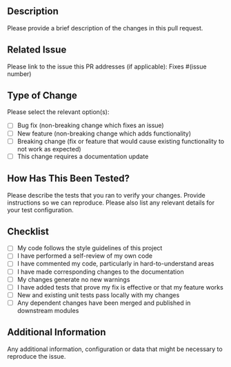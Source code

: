## Description
Please provide a brief description of the changes in this pull request.

## Related Issue
Please link to the issue this PR addresses (if applicable):
Fixes #(issue number)

## Type of Change
Please select the relevant option(s):
- [ ] Bug fix (non-breaking change which fixes an issue)
- [ ] New feature (non-breaking change which adds functionality)
- [ ] Breaking change (fix or feature that would cause existing functionality to not work as expected)
- [ ] This change requires a documentation update

## How Has This Been Tested?
Please describe the tests that you ran to verify your changes. Provide instructions so we can reproduce. Please also list any relevant details for your test configuration.

## Checklist
- [ ] My code follows the style guidelines of this project
- [ ] I have performed a self-review of my own code
- [ ] I have commented my code, particularly in hard-to-understand areas
- [ ] I have made corresponding changes to the documentation
- [ ] My changes generate no new warnings
- [ ] I have added tests that prove my fix is effective or that my feature works
- [ ] New and existing unit tests pass locally with my changes
- [ ] Any dependent changes have been merged and published in downstream modules

## Additional Information
Any additional information, configuration or data that might be necessary to reproduce the issue.

<!--
Human tasks:
- Review and customize the PR template to fit the specific needs of the Boston Startup Tracker project
- Consider adding project-specific checklist items or questions
- Ensure the template encourages detailed descriptions and proper testing
- Add links to relevant coding standards or contribution guidelines
- Consider creating multiple PR templates for different types of changes (e.g., feature, bugfix, documentation)
- Regularly review and update the template based on common issues in PRs or feedback from contributors
-->